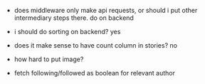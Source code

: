 - does middleware only make api requests, or should i put other intermediary steps there. do on backend
- i should do sorting on backend? yes
- does it make sense to have count column in stories? no
- how hard to put image?


- fetch following/followed as boolean for relevant author

